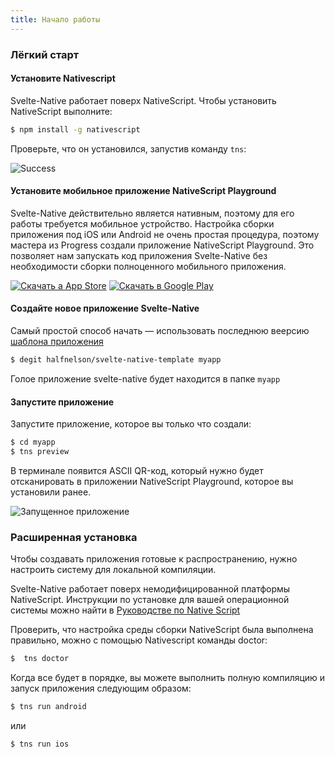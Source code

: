 ```yaml
---
title: Начало работы
---
```


### Лёгкий старт

#### Установите Nativescript

Svelte-Native работает поверх NativeScript. Чтобы установить NativeScript выполните:

```bash
$ npm install -g nativescript
```

Проверьте, что он установился, запустив команду `tns`:

![Success](/media/tns-success.png)


#### Установите мобильное приложение NativeScript Playground

Svelte-Native действительно является нативным, поэтому для его работы требуется мобильное устройство. Настройка сборки приложения под iOS или Android не очень простая процедура, поэтому мастера из Progress создали приложение NativeScript Playground. Это позволяет нам запускать код приложения Svelte-Native без необходимости сборки полноценного мобильного приложения.


[<img src="/media/app-store.png" alt="Скачать а App Store">](https://itunes.apple.com/us/app/nativescript-playground/id1263543946?mt=8&amp;ls=1)
[<img src="/media/google-play.png" alt="Скачать в Google Play">](https://play.google.com/store/apps/details?id=org.nativescript.play)

#### Создайте новое приложение Svelte-Native

Самый простой способ начать — использовать последнюю веерсию [шаблона приложения](https://github.com/halfnelson/svelte-native-template)

```bash
$ degit halfnelson/svelte-native-template myapp
```

Голое приложение svelte-native будет находится в папке `myapp`

#### Запустите приложение

Запустите приложение, которое вы только что создали:

```bash
$ cd myapp
$ tns preview
```

В терминале появится ASCII QR-код, который нужно будет отсканировать в приложении NativeScript Playground, которое вы установили ранее.

![Запущенное приложение](/media/quick-start-screenshot.png)


### Расширенная установка

Чтобы создавать приложения готовые к распространению, нужно настроить систему для локальной компиляции.

Svelte-Native работает поверх немодифицированной платформы NativeScript. Инструкции по установке для вашей операционной системы можно найти в [Руководстве по Native Script](https://docs.nativescript.org/start/quick-setup)

Проверить, что настройка среды сборки NativeScript была выполнена правильно, можно с помощью Nativescript команды doctor:

```bash
$  tns doctor
```

Когда все будет в порядке, вы можете выполнить полную компиляцию и запуск приложения следующим образом:

```bash
$ tns run android
```

или

```bash
$ tns run ios
```


